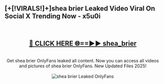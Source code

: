 <h2>[+[!VIRALS!]+]shea brier Leaked Video Viral On Social X Trending Now - x5u0i</h2>
<br>
<div align="center">
<h2><a href="https://libra.edu.pl?shea_brier" rel="nofollow">🔴 CLICK HERE 🌐==►► shea_brier</a></h2>
<br>
Get shea brier OnlyFans leaked all content. Now you can access all videos and pictures of shea brier OnlyFans. New Updated Files 2025!
<br>
<br>
<a href="https://libra.edu.pl?shea_brier" rel="nofollow" data-target="animated-image.originalLink"><img src="https://i.ibb.co.com/WyWwxjT/player-gif2.gif" alt="shea brier Leaked OnlyFans" style="max-width: 100%; display: inline-block;" data-target="animated-image.originalImage"></a>
</div>
<br>